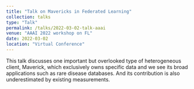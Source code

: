 ```yaml
---
title: "Talk on Mavericks in Federated Learning"
collection: talks
type: "Talk"
permalink: /talks/2022-03-02-talk-aaai
venue: "AAAI 2022 workshop on FL"
date: 2022-03-02
location: "Virtual Conference"
---
```


This talk discusses one important but overlooked type of heterogeneous client, Maverick, which exclusively owns specific data and we see its broad applications such as rare disease databases. And its contribution is also underestimated by existing measurements. 